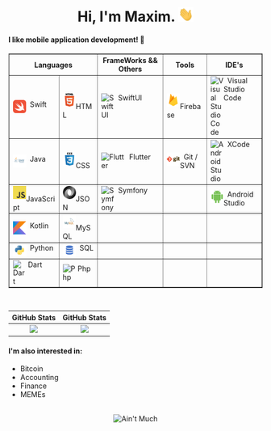 <!DOCTYPE html>

<h1 align="center">
Hi, I'm Maxim. <img alt="Salute" src="https://github.com/cmadrid19/Mine/blob/main/assets/Hi.gif?raw=true" width="30px"/>
</h1>

#### I like mobile application development! 📱

<table style="border-collapse:collapse;" border="1">
  <tr>
    <th colspan="2"> Languages</th>
    <th>FrameWorks && Others</th>
    <th>Tools</th>
    <th>IDE's</th>
  </tr>
  <tr>
    <td> <img align="left" alt="SWift" width="26px" src="https://raw.githubusercontent.com/github/explore/80688e429a7d4ef2fca1e82350fe8e3517d3494d/topics/swift/swift.png"/> &nbsp;  Swift</td>
    <td><img align="left" alt="HTML" width="26px" src="https://raw.githubusercontent.com/github/explore/80688e429a7d4ef2fca1e82350fe8e3517d3494d/topics/html/html.png"/> &nbsp; HTML</td>
     <td><img align="left" alt="SwiftUI" width="26px" src="https://developer.apple.com/assets/elements/icons/swiftui/swiftui-96x96_2x.png"/> &nbsp; SwiftUI</td>
     <td><img align="left" alt="Firebase" width="26px" src="https://raw.githubusercontent.com/github/explore/80688e429a7d4ef2fca1e82350fe8e3517d3494d/topics/firebase/firebase.png"/> &nbsp; Firebase</td>
     <td><img align="left" alt="Visual Studio Code" width="26px" src="https://docs.microsoft.com/en-us/visualstudio/media/vs-ide-2019.svg?view=vs-2019"/> &nbsp; Visual Studio Code</td>
  </tr>
  <tr>
    <td><img align="left" alt="Java" width="26px" src="https://raw.githubusercontent.com/github/explore/80688e429a7d4ef2fca1e82350fe8e3517d3494d/topics/java/java.png"/> &nbsp; Java</td>
    <td><img align="left" alt="CSS" width="26px" src="https://raw.githubusercontent.com/github/explore/80688e429a7d4ef2fca1e82350fe8e3517d3494d/topics/css/css.png"/> &nbsp; CSS</td>
    <td><img align="left" alt="Flutter" width="48px" src="https://raw.githubusercontent.com/flutter/website/master/src/_assets/image/flutter-lockup-bg.jpg"/> &nbsp; Flutter</td>
    <td><img align="left" alt="Git" width="26px" src="https://raw.githubusercontent.com/github/explore/80688e429a7d4ef2fca1e82350fe8e3517d3494d/topics/git/git.png"/> &nbsp; Git / SVN</td>
    <td><img align="left" alt="Android Studio" width="26px" src="https://is5-ssl.mzstatic.com/image/thumb/Purple124/v4/d0/88/2a/d0882a24-5851-8833-ec52-5e2792e7ac8a/Xcode-85-220-0-4-2x.png/1200x630bb.png"/>&nbsp; XCode</td>
  </tr>
  <tr>
    <td><img align="left" alt="JavaScript" width="26px" src="https://raw.githubusercontent.com/github/explore/80688e429a7d4ef2fca1e82350fe8e3517d3494d/topics/javascript/javascript.png"/> &nbsp; JavaScript</td>
    <td><img align="left" alt="JSON" width="26px" src="https://raw.githubusercontent.com/github/explore/80688e429a7d4ef2fca1e82350fe8e3517d3494d/topics/json/json.png"/> &nbsp; JSON</td>
    <td><img align="left" alt="Symfony" width="26px" src="https://avatars.githubusercontent.com/u/143937?s=200&v=4"/> &nbsp; Symfony</td>
    <td></td>
    <td><img align="left" alt="Android Studio" width="26px" src="https://raw.githubusercontent.com/github/explore/80688e429a7d4ef2fca1e82350fe8e3517d3494d/topics/android/android.png"/> &nbsp;  Android Studio</td>
  </tr>
  <tr>
    <td><img align="left" alt="Kotlin" width="26px" src="https://raw.githubusercontent.com/github/explore/80688e429a7d4ef2fca1e82350fe8e3517d3494d/topics/kotlin/kotlin.png"/> &nbsp; Kotlin</td>
    <td><img align="left" alt="MySQL" width="26px" src="https://raw.githubusercontent.com/github/explore/80688e429a7d4ef2fca1e82350fe8e3517d3494d/topics/mysql/mysql.png"/> &nbsp; MySQL</td>
    <td></td>
    <td></td>
    <td></td>
  </tr>
  <tr>
    <td><img align="left" alt="Python" width="26px" src="https://raw.githubusercontent.com/github/explore/80688e429a7d4ef2fca1e82350fe8e3517d3494d/topics/python/python.png"/> &nbsp; Python</td>
    <td><img align="left" alt="SQL" width="26px" src="https://raw.githubusercontent.com/github/explore/80688e429a7d4ef2fca1e82350fe8e3517d3494d/topics/sql/sql.png"/> &nbsp; SQL</td>
    <td></td>
    <td></td>
    <td></td>
  </tr>
  <tr>
    <td><img align="left" alt="Dart" width="26px" src="https://avatars.githubusercontent.com/u/1609975?s=200&v=4"/> &nbsp;Dart</td>
    <td><img align="left" alt="Php" width="26px" src="https://avatars.githubusercontent.com/u/25158?s=200&v=4"/> &nbsp;Php</td>
    <td></td>
    <td></td>
    <td></td>
  </tr>
</table>
<br/>


  GitHub Stats |  GitHub Stats
:-------------------------:|:-------------------------:
![](https://github-readme-stats.codestackr.vercel.app/api?username=cmadrid19&show_icons=true&hide_border=true)  |  ![](https://github-readme-stats.vercel.app/api/top-langs/?username=cmadrid19&layout=compact)

#### I'm also interested in:
- Bitcoin 
- Accounting 
- Finance 
- MEMEs

<br/>

<div align="center">
<img alt="Ain't Much" width="300px" src="https://en.meming.world/images/en/thumb/b/be/But_It%27s_Honest_Work.jpg/600px-But_It%27s_Honest_Work.jpg" style="text-align: center;"/>
</div>




